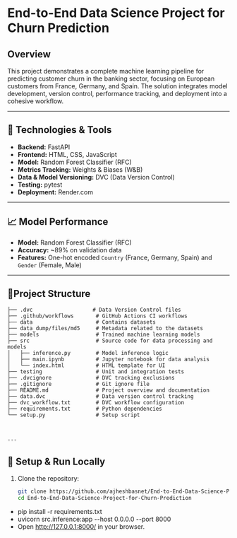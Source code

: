 # End-to-End Data Science Project for Churn Prediction

## Overview

This project demonstrates a complete machine learning pipeline for predicting customer churn in the banking sector, focusing on European customers from France, Germany, and Spain. The solution integrates model development, version control, performance tracking, and deployment into a cohesive workflow.

---

## 🔧 Technologies & Tools

- **Backend:** FastAPI
- **Frontend:** HTML, CSS, JavaScript
- **Model:** Random Forest Classifier (RFC)
- **Metrics Tracking:** Weights & Biases (W&B)
- **Data & Model Versioning:** DVC (Data Version Control)
- **Testing:** pytest
- **Deployment:** Render.com

---

## 📈 Model Performance

- **Model:** Random Forest Classifier (RFC)
- **Accuracy:** ~89% on validation data
- **Features:** One-hot encoded `Country` (France, Germany, Spain) and `Gender` (Female, Male)

---

## 📂Project Structure

```plaintext
├── .dvc                   # Data Version Control files
├── .github/workflows       # GitHub Actions CI workflows
├── data                    # Contains datasets
├── data_dump/files/md5     # Metadata related to the datasets
├── models                  # Trained machine learning models
├── src                     # Source code for data processing and models
│   ├── inference.py        # Model inference logic
│   ├── main.ipynb          # Jupyter notebook for data analysis
│   └── index.html          # HTML template for UI
├── testing                 # Unit and integration tests
├── .dvcignore              # DVC tracking exclusions
├── .gitignore              # Git ignore file
├── README.md               # Project overview and documentation
├── data.dvc                # Data version control tracking
├── dvc_workflow.txt        # DVC workflow configuration
├── requirements.txt        # Python dependencies
└── setup.py                # Setup script



---
```
## 🚀 Setup & Run Locally

1. Clone the repository:

   ```bash
   git clone https://github.com/ajheshbasnet/End-to-End-Data-Science-Project-for-Churn-Prediction.git
   cd End-to-End-Data-Science-Project-for-Churn-Prediction

- pip install -r requirements.txt
- uvicorn src.inference:app --host 0.0.0.0 --port 8000
- Open http://127.0.0.1:8000/ in your browser.

